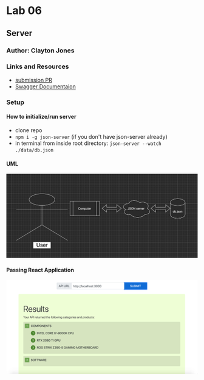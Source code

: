 # Lab 06

## Server

### Author: Clayton Jones

### Links and Resources

- [submission PR](https://github.com/claytonjones-401n16/lab-06/pull/1)
- [Swagger Documentaion](https://app.swaggerhub.com/apis/clayton-jones/lab06/0.1)

### Setup

#### How to initialize/run server
- clone repo
- `npm i -g json-server` (if you don't have json-server already)
- in terminal from inside root directory: `json-server --watch ./data/db.json`


#### UML

![Lab 06](./assets/lab06UML.png)

#### Passing React Application

![Passing](./assets/reactPassing.png)
